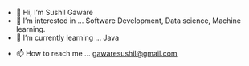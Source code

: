 - 👋 Hi, I’m Sushil Gaware
- 👀 I’m interested in ... Software Development, Data science, Machine learning.
- 🌱 I’m currently learning ... Java
<!--- 💞️ I’m looking to collaborate on ... --->
- 📫 How to reach me ... <url>gawaresushil@gmail.com</url>

<!---
sushil1722/sushil1722 is a ✨ special ✨ repository because its `README.md` (this file) appears on your GitHub profile.
You can click the Preview link to take a look at your changes.
--->
